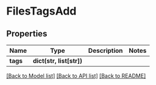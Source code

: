 # FilesTagsAdd

## Properties
Name | Type | Description | Notes
------------ | ------------- | ------------- | -------------
**tags** | **dict(str, list[str])** |  | 

[[Back to Model list]](../README.md#documentation-for-models) [[Back to API list]](../README.md#documentation-for-api-endpoints) [[Back to README]](../README.md)

